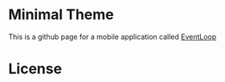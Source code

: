 # Minimal Theme

This is a github page for a mobile application called [EventLoop](github.com/DeliciousIrony/DeliciousIrony)

# License





